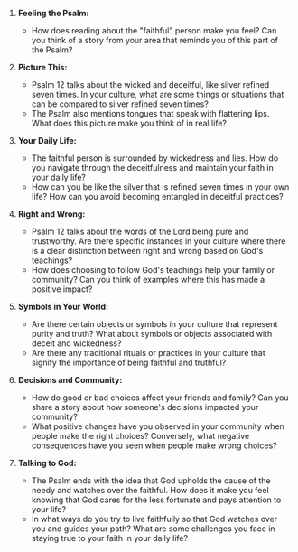1. **Feeling the Psalm:**
   - How does reading about the "faithful" person make you feel? Can you think of a story from your area that reminds you of this part of the Psalm?
   
2. **Picture This:**
   - Psalm 12 talks about the wicked and deceitful, like silver refined seven times. In your culture, what are some things or situations that can be compared to silver refined seven times?
   - The Psalm also mentions tongues that speak with flattering lips. What does this picture make you think of in real life?
   
3. **Your Daily Life:**
   - The faithful person is surrounded by wickedness and lies. How do you navigate through the deceitfulness and maintain your faith in your daily life?
   - How can you be like the silver that is refined seven times in your own life? How can you avoid becoming entangled in deceitful practices?
   
4. **Right and Wrong:**
   - Psalm 12 talks about the words of the Lord being pure and trustworthy. Are there specific instances in your culture where there is a clear distinction between right and wrong based on God's teachings?
   - How does choosing to follow God's teachings help your family or community? Can you think of examples where this has made a positive impact?
   
5. **Symbols in Your World:**
   - Are there certain objects or symbols in your culture that represent purity and truth? What about symbols or objects associated with deceit and wickedness?
   - Are there any traditional rituals or practices in your culture that signify the importance of being faithful and truthful?
   
6. **Decisions and Community:**
   - How do good or bad choices affect your friends and family? Can you share a story about how someone's decisions impacted your community?
   - What positive changes have you observed in your community when people make the right choices? Conversely, what negative consequences have you seen when people make wrong choices?
   
7. **Talking to God:**
   - The Psalm ends with the idea that God upholds the cause of the needy and watches over the faithful. How does it make you feel knowing that God cares for the less fortunate and pays attention to your life?
   - In what ways do you try to live faithfully so that God watches over you and guides your path? What are some challenges you face in staying true to your faith in your daily life?